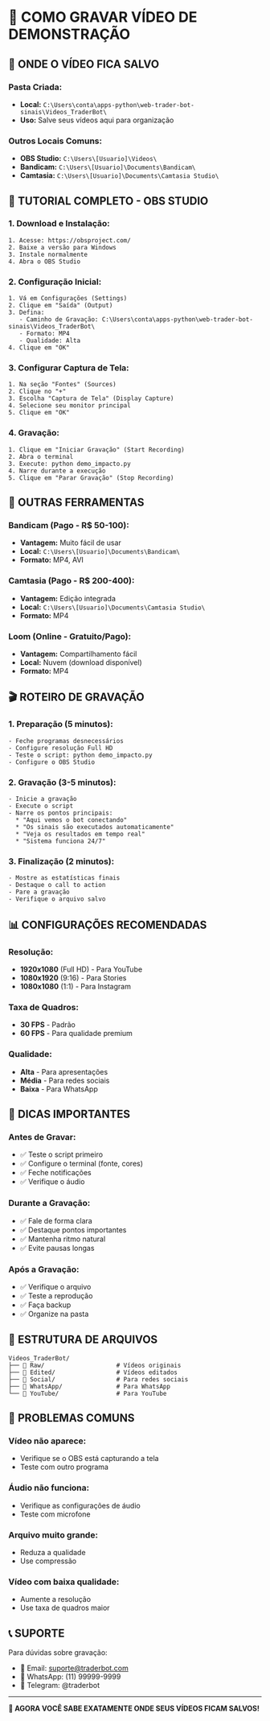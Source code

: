 # 🎥 COMO GRAVAR VÍDEO DE DEMONSTRAÇÃO

## 📁 **ONDE O VÍDEO FICA SALVO**

### **Pasta Criada:**
- **Local:** `C:\Users\conta\apps-python\web-trader-bot-sinais\Videos_TraderBot\`
- **Uso:** Salve seus vídeos aqui para organização

### **Outros Locais Comuns:**
- **OBS Studio:** `C:\Users\[Usuario]\Videos\`
- **Bandicam:** `C:\Users\[Usuario]\Documents\Bandicam\`
- **Camtasia:** `C:\Users\[Usuario]\Documents\Camtasia Studio\`

## 🚀 **TUTORIAL COMPLETO - OBS STUDIO**

### **1. Download e Instalação:**
```
1. Acesse: https://obsproject.com/
2. Baixe a versão para Windows
3. Instale normalmente
4. Abra o OBS Studio
```

### **2. Configuração Inicial:**
```
1. Vá em Configurações (Settings)
2. Clique em "Saída" (Output)
3. Defina:
   - Caminho de Gravação: C:\Users\conta\apps-python\web-trader-bot-sinais\Videos_TraderBot\
   - Formato: MP4
   - Qualidade: Alta
4. Clique em "OK"
```

### **3. Configurar Captura de Tela:**
```
1. Na seção "Fontes" (Sources)
2. Clique no "+" 
3. Escolha "Captura de Tela" (Display Capture)
4. Selecione seu monitor principal
5. Clique em "OK"
```

### **4. Gravação:**
```
1. Clique em "Iniciar Gravação" (Start Recording)
2. Abra o terminal
3. Execute: python demo_impacto.py
4. Narre durante a execução
5. Clique em "Parar Gravação" (Stop Recording)
```

## 📱 **OUTRAS FERRAMENTAS**

### **Bandicam (Pago - R$ 50-100):**
- **Vantagem:** Muito fácil de usar
- **Local:** `C:\Users\[Usuario]\Documents\Bandicam\`
- **Formato:** MP4, AVI

### **Camtasia (Pago - R$ 200-400):**
- **Vantagem:** Edição integrada
- **Local:** `C:\Users\[Usuario]\Documents\Camtasia Studio\`
- **Formato:** MP4

### **Loom (Online - Gratuito/Pago):**
- **Vantagem:** Compartilhamento fácil
- **Local:** Nuvem (download disponível)
- **Formato:** MP4

## 🎬 **ROTEIRO DE GRAVAÇÃO**

### **1. Preparação (5 minutos):**
```
- Feche programas desnecessários
- Configure resolução Full HD
- Teste o script: python demo_impacto.py
- Configure o OBS Studio
```

### **2. Gravação (3-5 minutos):**
```
- Inicie a gravação
- Execute o script
- Narre os pontos principais:
  * "Aqui vemos o bot conectando"
  * "Os sinais são executados automaticamente"
  * "Veja os resultados em tempo real"
  * "Sistema funciona 24/7"
```

### **3. Finalização (2 minutos):**
```
- Mostre as estatísticas finais
- Destaque o call to action
- Pare a gravação
- Verifique o arquivo salvo
```

## 📊 **CONFIGURAÇÕES RECOMENDADAS**

### **Resolução:**
- **1920x1080** (Full HD) - Para YouTube
- **1080x1920** (9:16) - Para Stories
- **1080x1080** (1:1) - Para Instagram

### **Taxa de Quadros:**
- **30 FPS** - Padrão
- **60 FPS** - Para qualidade premium

### **Qualidade:**
- **Alta** - Para apresentações
- **Média** - Para redes sociais
- **Baixa** - Para WhatsApp

## 🎯 **DICAS IMPORTANTES**

### **Antes de Gravar:**
- ✅ Teste o script primeiro
- ✅ Configure o terminal (fonte, cores)
- ✅ Feche notificações
- ✅ Verifique o áudio

### **Durante a Gravação:**
- ✅ Fale de forma clara
- ✅ Destaque pontos importantes
- ✅ Mantenha ritmo natural
- ✅ Evite pausas longas

### **Após a Gravação:**
- ✅ Verifique o arquivo
- ✅ Teste a reprodução
- ✅ Faça backup
- ✅ Organize na pasta

## 📁 **ESTRUTURA DE ARQUIVOS**

```
Videos_TraderBot/
├── 📁 Raw/                    # Vídeos originais
├── 📁 Edited/                 # Vídeos editados
├── 📁 Social/                 # Para redes sociais
├── 📁 WhatsApp/               # Para WhatsApp
└── 📁 YouTube/                # Para YouTube
```

## 🚨 **PROBLEMAS COMUNS**

### **Vídeo não aparece:**
- Verifique se o OBS está capturando a tela
- Teste com outro programa

### **Áudio não funciona:**
- Verifique as configurações de áudio
- Teste com microfone

### **Arquivo muito grande:**
- Reduza a qualidade
- Use compressão

### **Vídeo com baixa qualidade:**
- Aumente a resolução
- Use taxa de quadros maior

## 📞 **SUPORTE**

Para dúvidas sobre gravação:
- 📧 Email: suporte@traderbot.com
- 📱 WhatsApp: (11) 99999-9999
- 💬 Telegram: @traderbot

---

**🎯 AGORA VOCÊ SABE EXATAMENTE ONDE SEUS VÍDEOS FICAM SALVOS!**

